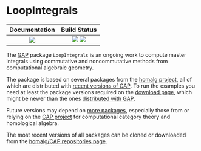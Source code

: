 # LoopIntegrals

| **Documentation**                                                 | **Build Status**                                                                                |
|:-----------------------------------------------------------------:|:-----------------------------------------------------------------------------------------------:|
| [![][docs-stable-img]][docs-stable-url]                           | [![][tests-img]][tests-url] [![][codecov-img]][codecov-url] |

The [GAP](https://www.gap-system.org/) package `LoopIntegrals` is an ongoing work to compute master integrals using commutative and noncommutative methods from computational algebraic geometry.

The package is based on several packages from the [homalg project](https://github.com/homalg-project/homalg_project), all of which are distributed with [recent versions of GAP](https://www.gap-system.org/Releases/index.html). To run the examples you need at least the package versions required on the [download page](https://homalg-project.github.io/LoopIntegrals/), which might be newer than the ones [distributed with GAP](https://www.gap-system.org/Packages/packages.html).

Future versions may depend on [more packages](https://github.com/homalg-project/LoopIntegrals/blob/master/.circleci/config.yml#L12), especially those from or relying on the [CAP project](https://github.com/homalg-project/CAP_project) for computational category theory and homological algebra.

The most recent versions of all packages can be cloned or downloaded from the [homalg/CAP repositories page](https://github.com/homalg-project).

[docs-stable-img]: https://img.shields.io/badge/docs-stable-blue.svg
[docs-stable-url]: https://homalg-project.github.io/LoopIntegrals/doc/chap0.html

[tests-img]: https://github.com/homalg-project/LoopIntegrals/workflows/Tests/badge.svg
[tests-url]: https://github.com/homalg-project/LoopIntegrals/actions?query=workflow%3ATests

[codecov-img]: https://codecov.io/gh/homalg-project/LoopIntegrals/branch/master/graph/badge.svg
[codecov-url]: https://codecov.io/gh/homalg-project/LoopIntegrals
